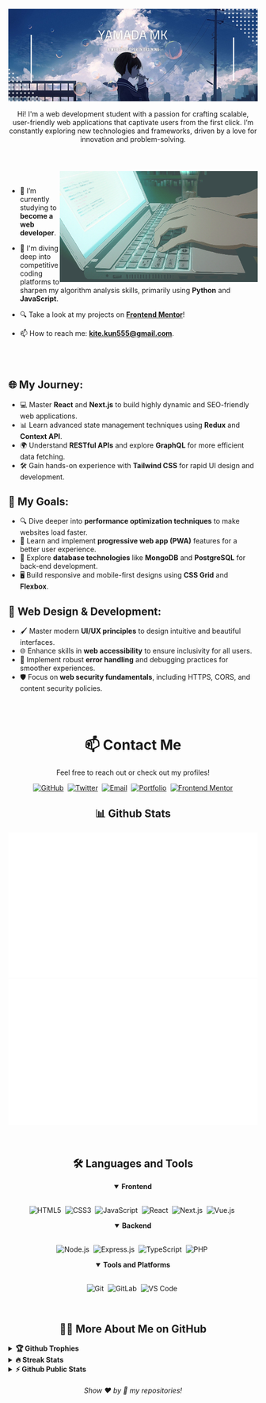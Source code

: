 <div align="center">
    <p>
        <img src="assets/cover.png" alt="cover"/>
    </p>
    <p>Hi! I'm a web development student with a passion for crafting scalable, user-friendly web applications that captivate users from the first click. I’m constantly exploring new technologies and frameworks, driven by a love for innovation and problem-solving.</p>
    <h1></h1>
</div>
<br>
<img align="right" src="assets/keyboard.gif" alt="keyboard" width="400px""/>
<br>

- 🔭 I’m currently studying to **become a web developer**.

- 🌱 I'm diving deep into competitive coding platforms to sharpen my algorithm analysis skills, primarily using **Python** and **JavaScript**.

- 🔍 Take a look at my projects on [**Frontend Mentor**](https://www.frontendmentor.io/profile/yamadaMk12)!

- 📫 How to reach me: **kite.kun555@gmail.com**.

<br><br>

## 🌐 My Journey:  

- 💻 Master **React** and **Next.js** to build highly dynamic and SEO-friendly web applications.  
- 📊 Learn advanced state management techniques using **Redux** and **Context API**.  
- 🌍 Understand **RESTful APIs** and explore **GraphQL** for more efficient data fetching.  
- 🛠️ Gain hands-on experience with **Tailwind CSS** for rapid UI design and development.  

## 🚀 My Goals:  

- 🔍 Dive deeper into **performance optimization techniques** to make websites load faster.  
- 🌱 Learn and implement **progressive web app (PWA)** features for a better user experience.  
- 💾 Explore **database technologies** like **MongoDB** and **PostgreSQL** for back-end development.  
- 🖥️ Build responsive and mobile-first designs using **CSS Grid** and **Flexbox**.  

## 🎨 Web Design & Development:  

- 🖌️ Master modern **UI/UX principles** to design intuitive and beautiful interfaces.  
- 🌐 Enhance skills in **web accessibility** to ensure inclusivity for all users.  
- 🚦 Implement robust **error handling** and debugging practices for smoother experiences.  
- 🛡️ Focus on **web security fundamentals**, including HTTPS, CORS, and content security policies.  

##  
<br>
<div align="center">
<h1>📫 Contact Me</h1> 

Feel free to reach out or check out my profiles!  

[![GitHub](https://img.shields.io/badge/GitHub-000000?style=for-the-badge&logo=GitHub&logoColor=white)](https://github.com/yamadaMk12)&nbsp;
[![Twitter](https://img.shields.io/badge/Twitter-1DA1F2?style=for-the-badge&logo=Twitter&logoColor=white)](https://twitter.com/Yamadamk12)&nbsp;
[![Email](https://img.shields.io/badge/Email-D14836?style=for-the-badge&logo=Gmail&logoColor=white)](mailto:kite.kun555@gmail.com)&nbsp;
[![Portfolio](https://img.shields.io/badge/Portfolio-FF5722?style=for-the-badge&logo=Firefox&logoColor=white)](https://github.com/yamadaMk12)&nbsp;
[![Frontend Mentor](https://img.shields.io/badge/-Frontend%20Mentor-5F3DC4?style=for-the-badge&logo=FrontendMentor&logoColor=white&link=https://www.frontendmentor.io/profile/MelvinAguilar)](https://www.frontendmentor.io/profile/yamadaMk12)
</div>

<h2 align="center">📊 Github Stats</h2>

<div align = "center">

![Stats Overview](https://raw.githubusercontent.com/yamadaMk12/github-stats/master/generated/overview.svg#gh-dark-mode-only)
![Most Used Languages](https://raw.githubusercontent.com/yamadaMk12/github-stats/master/generated/languages.svg#gh-dark-mode-only)

</div>
<br>
<div align="center">

<h2 align="center">🛠️ Languages and Tools</h2>

<details open>
<summary><b>Frontend</b></summary>
<br>

![HTML5](https://img.shields.io/badge/-HTML5-E34F26?style=for-the-badge&logo=html5&logoColor=white)&nbsp;
![CSS3](https://img.shields.io/badge/-CSS3-1572B6?style=for-the-badge&logo=css3&logoColor=white)&nbsp;
![JavaScript](https://img.shields.io/badge/-JavaScript-F7DF1E?style=for-the-badge&logo=javascript&logoColor=black)&nbsp;
![React](https://img.shields.io/badge/-React-61DAFB?style=for-the-badge&logo=react&logoColor=black)&nbsp;
![Next.js](https://img.shields.io/badge/-Next.js-000000?style=for-the-badge&logo=next.js&logoColor=white)&nbsp;
![Vue.js](https://img.shields.io/badge/-Vue.js-4FC08D?style=for-the-badge&logo=vue.js&logoColor=white)&nbsp;

</details>

<details open>
<summary><b>Backend</b></summary>
<br>

![Node.js](https://img.shields.io/badge/-Node.js-339933?style=for-the-badge&logo=node.js&logoColor=white)&nbsp;
![Express.js](https://img.shields.io/badge/-Express.js-000000?style=for-the-badge&logo=express&logoColor=white)&nbsp;
![TypeScript](https://img.shields.io/badge/-TypeScript-007ACC?style=for-the-badge&logo=typescript&logoColor=white)&nbsp;
![PHP](https://img.shields.io/badge/-PHP-8200CE?style=for-the-badge&logo=php&logoColor=white)&nbsp;

</details>

<details open>
<summary><b>Tools and Platforms</b></summary>
<br>

![Git](https://img.shields.io/badge/-Git-F05032?style=for-the-badge&logo=git&logoColor=white)&nbsp;
![GitLab](https://img.shields.io/badge/-GitLab-FC6D26?style=for-the-badge&logo=gitlab&logoColor=white)&nbsp;
![VS Code](https://img.shields.io/badge/-VS%20Code-007ACC?style=for-the-badge&logo=visual-studio-code&logoColor=white)&nbsp;

</details>

</div>

<br>

<h2 align="center">👨‍💻 More About Me on GitHub</h2>

<details>
    <summary><b>🏆 Github Trophies</b></summary>
    <br>
    <p align="center">
        <img src="https://github-profile-trophy.vercel.app/?username=yamadaMk12&theme=onedark" alt="yamadaMk12" />
    </p>
</details>

<details>
<summary><b>🔥 Streak Stats</b></summary>
<br>
<p align="center">
<img src="https://github-readme-streak-stats.herokuapp.com/demo/preview.php?user=yamadaMk12" alt="GitHub Streak"/>
</p>
</details>
<details>
<summary><b>⚡ Github Public Stats</b></summary>
<br>
<p align="center">
    <img src="https://github-profile-summary-cards.vercel.app/api/cards/profile-details?username=yamadaMk12&theme=dark">
    <img src="http://github-profile-summary-cards.vercel.app/api/cards/repos-per-language?username=yamadaMk12&theme=dark">
    <img src="http://github-profile-summary-cards.vercel.app/api/cards/most-commit-language?username=yamadaMk12&theme=dark">
    <img src="http://github-profile-summary-cards.vercel.app/api/cards/stats?username=yamadaMk12&theme=dark">
    <img src="http://github-profile-summary-cards.vercel.app/api/cards/productive-time?username=yamadaMk12&theme=dark&utcOffset=8">
</p>
</details>

<h6 align="center">Show ❤️ by 🌟 my repositories!</h6>

